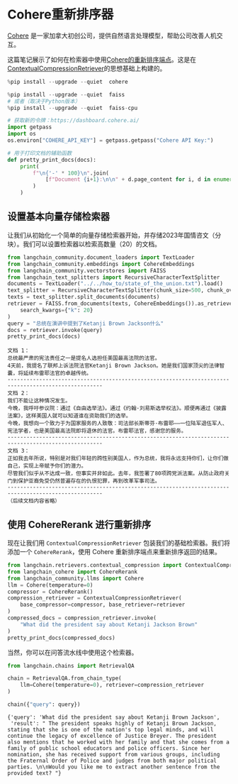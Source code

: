 

# Cohere重新排序器

[Cohere](https://cohere.ai/about) 是一家加拿大初创公司，提供自然语言处理模型，帮助公司改善人机交互。

这篇笔记展示了如何在检索器中使用[Cohere的重新排序端点](https://docs.cohere.com/docs/reranking)。这是在[ContextualCompressionRetriever](/docs/how_to/contextual_compression)的思想基础上构建的。

```python
%pip install --upgrade --quiet  cohere
```

```python
%pip install --upgrade --quiet  faiss
# 或者（取决于Python版本）
%pip install --upgrade --quiet  faiss-cpu
```

```python
# 获取新的令牌：https://dashboard.cohere.ai/
import getpass
import os
os.environ["COHERE_API_KEY"] = getpass.getpass("Cohere API Key:")
```

```python
# 用于打印文档的辅助函数
def pretty_print_docs(docs):
    print(
        f"\n{'-' * 100}\n".join(
            [f"Document {i+1}:\n\n" + d.page_content for i, d in enumerate(docs)]
        )
    )
```

## 设置基本向量存储检索器

让我们从初始化一个简单的向量存储检索器开始，并存储2023年国情咨文（分块）。我们可以设置检索器以检索高数量（20）的文档。

```python
from langchain_community.document_loaders import TextLoader
from langchain_community.embeddings import CohereEmbeddings
from langchain_community.vectorstores import FAISS
from langchain_text_splitters import RecursiveCharacterTextSplitter
documents = TextLoader("../../how_to/state_of_the_union.txt").load()
text_splitter = RecursiveCharacterTextSplitter(chunk_size=500, chunk_overlap=100)
texts = text_splitter.split_documents(documents)
retriever = FAISS.from_documents(texts, CohereEmbeddings()).as_retriever(
    search_kwargs={"k": 20}
)
query = "总统在演讲中提到了Ketanji Brown Jackson什么"
docs = retriever.invoke(query)
pretty_print_docs(docs)
```

```output
文档 1：
总统最严肃的宪法责任之一是提名人选担任美国最高法院的法官。
4天前，我提名了联邦上诉法院法官Ketanji Brown Jackson。她是我们国家顶尖的法律智囊，将延续布雷耶法官的卓越传统。
----------------------------------------------------------------------------------------------------
文档 2：
我们不能让这种情况发生。
今晚，我呼吁参议院：通过《自由选举法》。通过《约翰·刘易斯选举权法》。顺便再通过《披露法案》，这样美国人就可以知道谁在资助我们的选举。
今晚，我想向一个致力于为国家服务的人致敬：司法部长斯蒂芬·布雷耶——一位陆军退伍军人、宪法学者，也是美国最高法院即将退休的法官。布雷耶法官，感谢您的服务。
----------------------------------------------------------------------------------------------------
文档 3：
正如我去年所说，特别是对我们年轻的跨性别美国人，作为总统，我将永远支持你们，让你们做自己，实现上帝赋予你们的潜力。
尽管我们似乎从不达成一致，但事实并非如此。去年，我签署了80项跨党派法案。从防止政府关门到保护亚裔免受仍然普遍存在的仇恨犯罪，再到改革军事司法。
----------------------------------------------------------------------------------------------------
（后续文档内容省略）
```

## 使用 CohereRerank 进行重新排序

现在让我们用 `ContextualCompressionRetriever` 包装我们的基础检索器。我们将添加一个 `CohereRerank`，使用 Cohere 重新排序端点来重新排序返回的结果。

```python
from langchain.retrievers.contextual_compression import ContextualCompressionRetriever
from langchain_cohere import CohereRerank
from langchain_community.llms import Cohere
llm = Cohere(temperature=0)
compressor = CohereRerank()
compression_retriever = ContextualCompressionRetriever(
    base_compressor=compressor, base_retriever=retriever
)
compressed_docs = compression_retriever.invoke(
    "What did the president say about Ketanji Jackson Brown"
)
pretty_print_docs(compressed_docs)
```

当然，你可以在问答流水线中使用这个检索器。

```python
from langchain.chains import RetrievalQA
```

```python
chain = RetrievalQA.from_chain_type(
    llm=Cohere(temperature=0), retriever=compression_retriever
)
```

```python
chain({"query": query})
```

```output
{'query': 'What did the president say about Ketanji Brown Jackson',
 'result': " The president speaks highly of Ketanji Brown Jackson, stating that she is one of the nation's top legal minds, and will continue the legacy of excellence of Justice Breyer. The president also mentions that he worked with her family and that she comes from a family of public school educators and police officers. Since her nomination, she has received support from various groups, including the Fraternal Order of Police and judges from both major political parties. \n\nWould you like me to extract another sentence from the provided text? "}
```